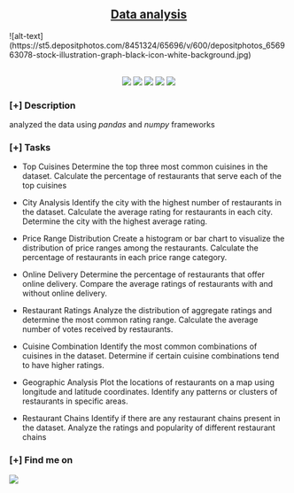 <h2 align="center"><u>Data analysis</u></h2>
![alt-text](https://st5.depositphotos.com/8451324/65696/v/600/depositphotos_656963078-stock-illustration-graph-black-icon-white-background.jpg)
<p align="center">
<br>
    <img src="https://img.shields.io/badge/Author-Rockyman101-magenta?style=flat-square">
    <img src="https://img.shields.io/badge/Open%20Source-Yes-orange?style=flat-square">
    <img src="https://img.shields.io/badge/Maintained-Yes-cyan?style=flat-square">
    <img src="https://img.shields.io/badge/Made%20In-india-green?style=flat-square">
    <img src="https://img.shields.io/badge/Written%20In-python-blue?style=flat-square">
</p>

### [+] Description
analyzed the data using *pandas* and *numpy* frameworks

### [+] Tasks
* Top Cuisines
Determine the top three most
common cuisines in the dataset.
Calculate the percentage of
restaurants that serve each of the top
cuisines

* City Analysis
Identify the city with the highest number
of restaurants in the dataset.
Calculate the average rating for
restaurants in each city.
Determine the city with the highest
average rating.

* Price Range Distribution
Create a histogram or bar chart to
visualize the distribution of price ranges
among the restaurants.
Calculate the percentage of restaurants
in each price range category.


* Online Delivery
Determine the percentage of restaurants
that offer online delivery.
Compare the average ratings of restaurants
with and without online delivery.



* Restaurant Ratings
Analyze the distribution of aggregate
ratings and determine the most common
rating range.
Calculate the average number of votes
received by restaurants.

* Cuisine Combination
Identify the most common combinations of
cuisines in the dataset.
Determine if certain cuisine combinations
tend to have higher ratings.

* Geographic Analysis
Plot the locations of restaurants on a
map using longitude and latitude
coordinates.
Identify any patterns or clusters of
restaurants in specific areas.

* Restaurant Chains
Identify if there are any restaurant chains
present in the dataset.
Analyze the ratings and popularity of
different restaurant chains


### [+] Find me on 
<a href="mailto:mallappanavarmanoj@gmail.com" target="_blank"><img src="https://img.shields.io/badge/Email-mallappanavarmanoj@gmail.com-blue?style=for-the-badge&logo=gmail"></a>
